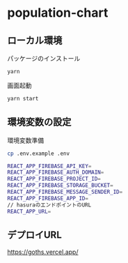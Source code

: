 
# population-chart

## ローカル環境

パッケージのインストール
```
yarn
```

画面起動
```bash
yarn start
```

## 環境変数の設定

環境変数準備
```bash
cp .env.example .env
```

```bash
REACT_APP_FIREBASE_API_KEY=
REACT_APP_FIREBASE_AUTH_DOMAIN=
REACT_APP_FIREBASE_PROJECT_ID=
REACT_APP_FIREBASE_STORAGE_BUCKET=
REACT_APP_FIREBASE_MESSAGE_SENDER_ID=
REACT_APP_FIREBASE_APP_ID=
// hasuraのエンドポイントのURL
REACT_APP_URL=
```

## デプロイURL

https://goths.vercel.app/
